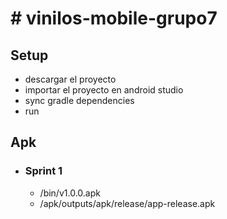# # vinilos-mobile-grupo7

## Setup
- descargar el proyecto
- importar el proyecto en android studio
- sync gradle dependencies
- run

## Apk
- ### Sprint 1
    - /bin/v1.0.0.apk
    - /apk/outputs/apk/release/app-release.apk